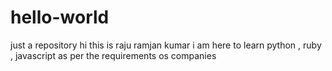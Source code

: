 # hello-world
just a repository
hi this is raju ramjan kumar
i am here to learn python , ruby , javascript as per the requirements os companies

